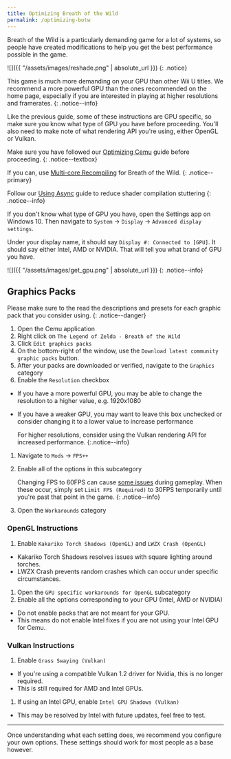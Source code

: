 ```yaml
---
title: Optimizing Breath of the Wild
permalink: /optimizing-botw
---
```


<!--{% include toc title="Table of Contents" %}-->

Breath of the Wild is a particularly demanding game for a lot of systems, so people have created modifications to help you get the best performance possible in the game.

![]({{ "/assets/images/reshade.png" | absolute_url }})
{: .notice}

This game is much more demanding on your GPU than other Wii U titles. We recommend a more powerful GPU than the ones recommended on the home page, especially if you are interested in playing at higher resolutions and framerates.
{: .notice--info}

Like the previous guide, some of these instructions are GPU specific, so make sure you know what type of GPU you have before proceeding. You'll also need to make note of what rendering API you're using, either OpenGL or Vulkan.

Make sure you have followed our [Optimizing Cemu](optimizing-cemu) guide before proceeding.
{: .notice--textbox}

If you can, use [Multi-core Recompiling](/optimizing-cemu#game-profiles) for Breath of the Wild.
{: .notice--primary}

Follow our [Using Async](using-async) guide to reduce shader compilation stuttering
{: .notice--info}

If you don't know what type of GPU you have, open the Settings app on Windows 10. Then navigate to `System` -> `Display` -> `Advanced display settings`.

Under your display name, it should say `Display #: Connected to [GPU]`. It should say either Intel, AMD or NVIDIA. That will tell you what brand of GPU you have.

![]({{ "/assets/images/get_gpu.png" | absolute_url }})
{: .notice--info}

## Graphics Packs

Please make sure to the read the descriptions and presets for each graphic pack that you consider using.
{: .notice--danger}

1. Open the Cemu application
1. Right click on `The Legend of Zelda - Breath of the Wild`
1. Click `Edit graphics packs`
1. On the bottom-right of the window, use the `Download latest community graphic packs` button.
1. After your packs are downloaded or verified, navigate to the `Graphics` category
1. Enable the `Resolution` checkbox
  - If you have a more powerful GPU, you may be able to change the resolution to a higher value, e.g. 1920x1080
  - If you have a weaker GPU, you may want to leave this box unchecked or consider changing it to a lower value to increase performance

    For higher resolutions, consider using the Vulkan rendering API for increased performance.
    {:.notice--info}

1. Navigate to `Mods` -> `FPS++`
1. Enable all of the options in this subcategory

    Changing FPS to 60FPS can cause [some issues](https://wiki.cemu.info/wiki/The_Legend_of_Zelda:_Breath_of_the_Wild#Issues_arising_by_using_FPS.2B.2B_or_static_FPS.2B.2B) during gameplay. When these occur, simply set `Limit FPS (Required)` to 30FPS temporarily until you're past that point in the game.
    {: .notice--info}

1. Open the `Workarounds` category

### OpenGL Instructions

1. Enable `Kakariko Torch Shadows (OpenGL)` and `LWZX Crash (OpenGL)`
  - Kakariko Torch Shadows resolves issues with square lighting around torches.
  - LWZX Crash prevents random crashes which can occur under specific circumstances.
1. Open the `GPU specific workarounds for OpenGL` subcategory
1. Enable all the options corresponding to your GPU (Intel, AMD or NVIDIA)
  - Do not enable packs that are not meant for your GPU.
  - This means do not enable Intel fixes if you are not using your Intel GPU for Cemu.

### Vulkan Instructions

1. Enable `Grass Swaying (Vulkan)`
  - If you're using a compatible Vulkan 1.2 driver for Nvidia, this is no longer required.
  - This is still required for AMD and Intel GPUs.
1. If using an Intel GPU, enable `Intel GPU Shadows (Vulkan)`
  - This may be resolved by Intel with future updates, feel free to test.

---

Once understanding what each setting does, we recommend you configure your own options. These settings should work for most people as a base however.
